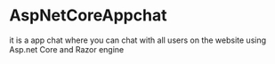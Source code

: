# AspNetCoreAppchat
it is a app chat where you can chat with all users on the website
using Asp.net Core and Razor engine 
